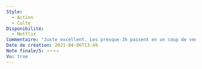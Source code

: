 ```yaml
---
Style:
  - Action
  - Culte
Disponibilité:
  - Netflix
Commentaire: "Juste excellent. Les presque-3h passent en un coup de vent, on est transporté dans ce film d'action au rythme soutenu et au scénario prenant. Il manque un petit quelque chose pour être un 5/5, mais j'ai passé un très bon moment devant. Je recommande très fort ! "
Date de création: 2021-04-06T13:49
Note finale/5: ⭐⭐⭐⭐
Vu: true
---
```

